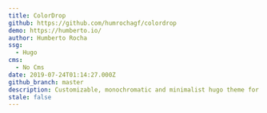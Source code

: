 ```yaml
---
title: ColorDrop
github: https://github.com/humrochagf/colordrop
demo: https://humberto.io/
author: Humberto Rocha
ssg:
  - Hugo
cms:
  - No Cms
date: 2019-07-24T01:14:27.000Z
github_branch: master
description: Customizable, monochromatic and minimalist hugo theme for personal blogs
stale: false
---
```

